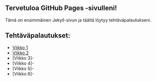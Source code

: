 ## Tervetuloa GitHub Pages -sivulleni!
Tämä on ensimmäinen Jekyll-sivun ja täältä löytyy tehtäväpalautukseni.

## Tehtäväpalautukset:
- [Viikko 1](viikko1.html)
- [Viikko 2](viikko2.md)
- [Viikko 3]-
- [Viikko 4]-
- [Viikko 5]-
- [Viikko 6]-

